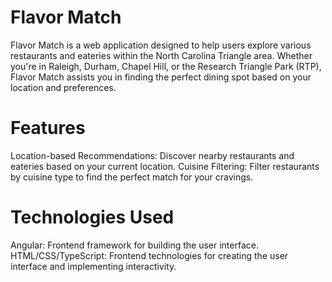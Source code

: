 # Flavor Match
Flavor Match is a web application designed to help users explore various restaurants and eateries within the North Carolina Triangle area. Whether you're in Raleigh, Durham, Chapel Hill, or the Research Triangle Park (RTP), Flavor Match assists you in finding the perfect dining spot based on your location and preferences.

# Features
Location-based Recommendations: Discover nearby restaurants and eateries based on your current location.
Cuisine Filtering: Filter restaurants by cuisine type to find the perfect match for your cravings.

# Technologies Used
Angular: Frontend framework for building the user interface.
HTML/CSS/TypeScript: Frontend technologies for creating the user interface and implementing interactivity.
